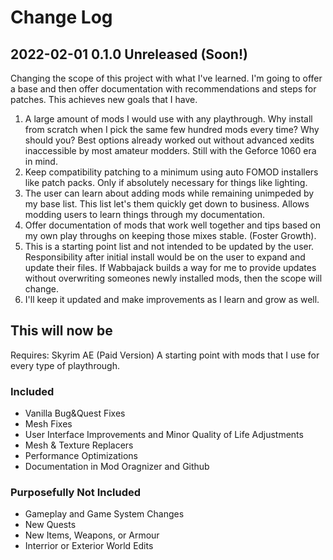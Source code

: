 # Change Log

## 2022-02-01 0.1.0 Unreleased (Soon!)

Changing the scope of this project with what I've learned.  I'm going to offer a base and then offer documentation with recommendations and steps for patches. This achieves new goals that I have. 

1. A large amount of mods I would use with any playthrough. Why install from scratch when I pick the same few hundred mods every time? Why should you? Best options already worked out without advanced xedits inaccessible by most amateur modders. Still with the Geforce 1060 era in mind.
2. Keep compatibility patching to a minimum using auto FOMOD installers like patch packs. Only if absolutely necessary for things like lighting.
3. The user can learn about adding mods while remaining unimpeded by my base list. This list let's them quickly get down to business. Allows modding users to learn things through my documentation.
4. Offer documentation of mods that work well together and tips based on my own play throughs on keeping those mixes stable. (Foster Growth).
5. This is a starting point list and not intended to be updated by the user. Responsibility after initial install would be on the user to expand and update their files. If Wabbajack builds a way for me to provide updates without overwriting someones newly installed mods, then the scope will change. 
6. I'll keep it updated and make improvements as I learn and grow as well. 

## This will now be 

Requires: Skyrim AE (Paid Version)
A starting point with mods that I use for every type of playthrough.

### Included

* Vanilla Bug&Quest Fixes
* Mesh Fixes
* User Interface Improvements and Minor Quality of Life Adjustments
* Mesh & Texture Replacers
* Performance Optimizations
* Documentation in Mod Oragnizer and Github

### Purposefully Not Included

* Gameplay and Game System Changes
* New Quests
* New Items, Weapons, or Armour
* Interrior or Exterior World Edits

